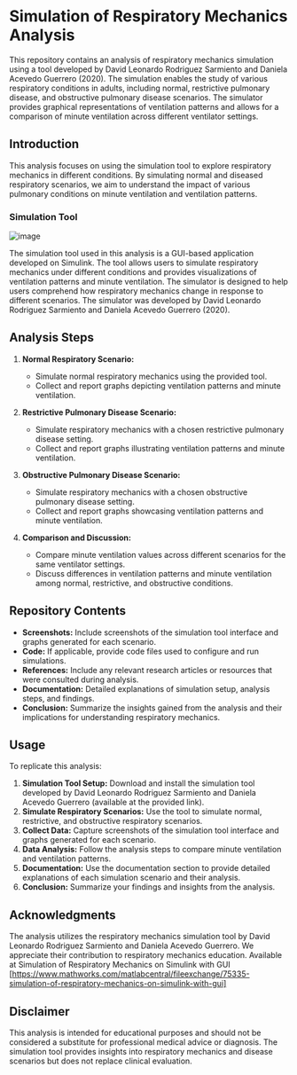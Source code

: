 # Simulation of Respiratory Mechanics Analysis

This repository contains an analysis of respiratory mechanics simulation using a tool developed by David Leonardo Rodriguez Sarmiento and Daniela Acevedo Guerrero (2020). The simulation enables the study of various respiratory conditions in adults, including normal, restrictive pulmonary disease, and obstructive pulmonary disease scenarios. The simulator provides graphical representations of ventilation patterns and allows for a comparison of minute ventilation across different ventilator settings.

## Introduction

This analysis focuses on using the simulation tool to explore respiratory mechanics in different conditions. By simulating normal and diseased respiratory scenarios, we aim to understand the impact of various pulmonary conditions on minute ventilation and ventilation patterns.

### Simulation Tool
![image](https://github.com/RavinduMPK/Modelling-and-Analysis-of-Physiological-Systems/assets/68577937/9940a14a-8b31-4f95-ba42-7e69cc44f666)

The simulation tool used in this analysis is a GUI-based application developed on Simulink. The tool allows users to simulate respiratory mechanics under different conditions and provides visualizations of ventilation patterns and minute ventilation. The simulator is designed to help users comprehend how respiratory mechanics change in response to different scenarios.
The simulator was developed by David Leonardo Rodriguez Sarmiento and Daniela Acevedo Guerrero (2020).

## Analysis Steps

1. **Normal Respiratory Scenario:**
   - Simulate normal respiratory mechanics using the provided tool.
   - Collect and report graphs depicting ventilation patterns and minute ventilation.

2. **Restrictive Pulmonary Disease Scenario:**
   - Simulate respiratory mechanics with a chosen restrictive pulmonary disease setting.
   - Collect and report graphs illustrating ventilation patterns and minute ventilation.

3. **Obstructive Pulmonary Disease Scenario:**
   - Simulate respiratory mechanics with a chosen obstructive pulmonary disease setting.
   - Collect and report graphs showcasing ventilation patterns and minute ventilation.

4. **Comparison and Discussion:**
   - Compare minute ventilation values across different scenarios for the same ventilator settings.
   - Discuss differences in ventilation patterns and minute ventilation among normal, restrictive, and obstructive conditions.

## Repository Contents

- **Screenshots:** Include screenshots of the simulation tool interface and graphs generated for each scenario.
- **Code:** If applicable, provide code files used to configure and run simulations.
- **References:** Include any relevant research articles or resources that were consulted during analysis.
- **Documentation:** Detailed explanations of simulation setup, analysis steps, and findings.
- **Conclusion:** Summarize the insights gained from the analysis and their implications for understanding respiratory mechanics.

## Usage

To replicate this analysis:

1. **Simulation Tool Setup:** Download and install the simulation tool developed by David Leonardo Rodriguez Sarmiento and Daniela Acevedo Guerrero (available at the provided link).
2. **Simulate Respiratory Scenarios:** Use the tool to simulate normal, restrictive, and obstructive respiratory scenarios.
3. **Collect Data:** Capture screenshots of the simulation tool interface and graphs generated for each scenario.
4. **Data Analysis:** Follow the analysis steps to compare minute ventilation and ventilation patterns.
5. **Documentation:** Use the documentation section to provide detailed explanations of each simulation scenario and their analysis.
6. **Conclusion:** Summarize your findings and insights from the analysis.

## Acknowledgments

The analysis utilizes the respiratory mechanics simulation tool by David Leonardo Rodriguez Sarmiento and Daniela Acevedo Guerrero. We appreciate their contribution to respiratory mechanics education.
Available at Simulation of Respiratory Mechanics on Simulink with GUI [https://www.mathworks.com/matlabcentral/fileexchange/75335-simulation-of-respiratory-mechanics-on-simulink-with-gui]

## Disclaimer

This analysis is intended for educational purposes and should not be considered a substitute for professional medical advice or diagnosis. The simulation tool provides insights into respiratory mechanics and disease scenarios but does not replace clinical evaluation.
